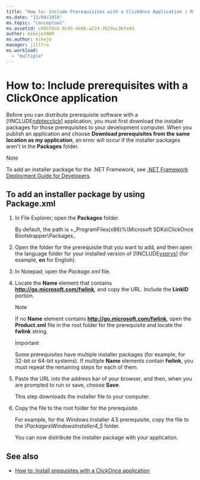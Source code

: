 ```yaml
---
title: "How to: Include Prerequisites with a ClickOnce Application | Microsoft Docs"
ms.date: "11/04/2016"
ms.topic: "conceptual"
ms.assetid: c66bf0a5-8c93-4e68-a224-3b29ac36fe4d
author: mikejo5000
ms.author: mikejo
manager: jillfra
ms.workload:
  - "multiple"
---
```

# How to: Include prerequisites with a ClickOnce application
Before you can distribute prerequisite software with a [!INCLUDE[ndptecclick](../deployment/includes/ndptecclick_md.md)] application, you must first download the installer packages for those prerequisites to your development computer. When you publish an application and choose **Download prerequisites from the same location as my application**, an error will occur if the installer packages aren't in the **Packages** folder.

> [!NOTE]
>  To add an installer package for the .NET Framework, see [.NET Framework Deployment Guide for Developers](/dotnet/framework/deployment/deployment-guide-for-developers).

##  <a name="Package"></a> To add an installer package by using Package.xml

1. In File Explorer, open the **Packages** folder.

    By default, the path is +_ProgramFiles(x86)%\Microsoft SDKs\ClickOnce Bootstrapper\Packages\_

2. Open the folder for the prerequisite that you want to add, and then open the language folder for your installed version of [!INCLUDE[vsprvs](../code-quality/includes/vsprvs_md.md)] (for example, **en** for English).

3. In Notepad, open the *Package.xml* file.

4. Locate the **Name** element that contains **http://go.microsoft.com/fwlink**, and copy the URL. Include the **LinkID** portion.

   > [!NOTE]
   >  If no **Name** element contains **http://go.microsoft.com/fwlink**, open the **Product.xml** file in the root folder for the prerequisite and locate the **fwlink** string.

   > [!IMPORTANT]
   >  Some prerequisites have multiple installer packages (for example, for 32-bit or 64-bit systems). If multiple **Name** elements contain **fwlink**, you must repeat the remaining steps for each of them.

5. Paste the URL into the address bar of your browser, and then, when you are prompted to run or save, choose **Save**.

    This step downloads the installer file to your computer.

6. Copy the file to the root folder for the prerequisite.

    For example, for the Windows Installer 4.5 prerequisite, copy the file to the *\Packages\WindowsInstaller4_5* folder.

    You can now distribute the installer package with your application.

## See also
- [How to: Install prequisites with a ClickOnce application](../deployment/how-to-install-prerequisites-with-a-clickonce-application.md)
